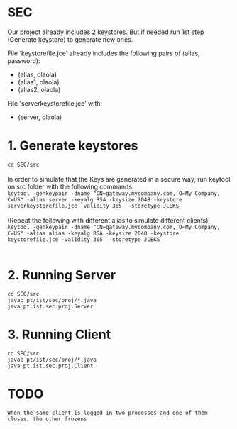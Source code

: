 # SEC

Our project already includes 2 keystores. But if needed run 1st step (Generate keystore) to generate new ones.


File 'keystorefile.jce' already includes the following pairs of (alias, password):
 - (alias, olaola)
 - (alias1, olaola)
 - (alias2, olaola)


File 'serverkeystorefile.jce' with:
 - (server, olaola)
 
 
# 1. Generate keystores 
`cd SEC/src` <br><br>
In order to simulate that the Keys are generated in a secure way, run keytool on src folder with the following commands:
<br>`keytool -genkeypair -dname "CN=gateway.mycompany.com, O=My Company, C=US" -alias server -keyalg RSA -keysize 2048 -keystore serverkeystorefile.jce -validity 365  -storetype JCEKS` <br><br>
(Repeat the following with different alias to simulate different clients)
<br>`keytool -genkeypair -dname "CN=gateway.mycompany.com, O=My Company, C=US" -alias alias -keyalg RSA -keysize 2048 -keystore keystorefile.jce -validity 365  -storetype JCEKS` <br><br>

# 2. Running Server
`cd SEC/src` <br>
`javac pt/ist/sec/proj/*.java` <br>
`java pt.ist.sec.proj.Server` <br>

# 3. Running Client
`cd SEC/src` <br>
`javac pt/ist/sec/proj/*.java` <br>
`java pt.ist.sec.proj.Client` <br>


# TODO
`When the same client is logged in two processes and one of them closes, the other frozens`<br>

